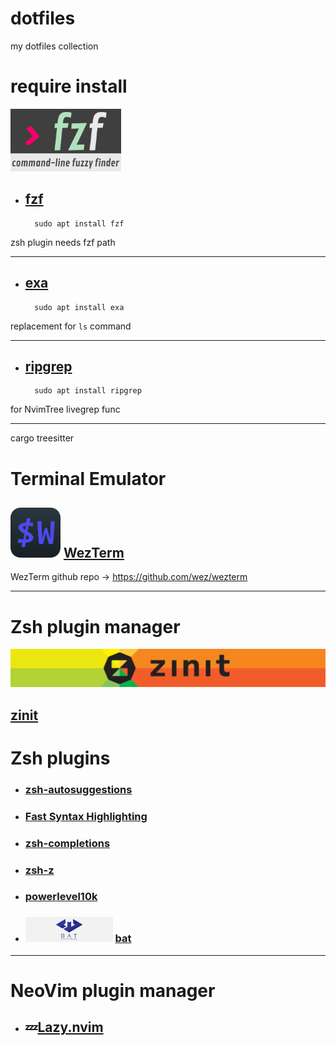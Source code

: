 # dotfiles
my dotfiles collection


# require install
<img src="doc/img/fzf.png" height=100>

- ## [fzf](https://github.com/junegunn/fzf)
		sudo apt install fzf

zsh plugin needs fzf path<br>

---
- ## [exa](https://github.com/ogham/exa)
		sudo apt install exa

replacement for `ls` command<br>

---
- ## [ripgrep](https://github.com/BurntSushi/ripgrep)
		sudo apt install ripgrep

for NvimTree livegrep func<br>

---
cargo treesitter


# Terminal Emulator


## <img src="doc/img/wezterm-icon.png" height=80> [WezTerm](https://wezfurlong.org/wezterm/index.html)

WezTerm github repo -> https://github.com/wez/wezterm

---

# Zsh plugin manager
![](doc/img/zinit.png)

## [zinit](https://github.com/zdharma-continuum/zinit)



# Zsh plugins
- ###  [zsh-autosuggestions](https://github.com/zsh-users/zsh-autosuggestions)

- ### [Fast Syntax Highlighting](https://github.com/zdharma-continuum/fast-syntax-highlighting)

- ### [zsh-completions](https://github.com/zsh-users/zsh-completions)

- ### [zsh-z](https://github.com/agkozak/zsh-z)

- ### [powerlevel10k](https://github.com/romkatv/powerlevel10k)

- ### <img src="doc/img/bat.svg" height=40> [bat](https://github.com/sharkdp/bat)

---

# NeoVim plugin manager
- ## 💤[Lazy.nvim](https://github.com/folke/lazy.nvim)